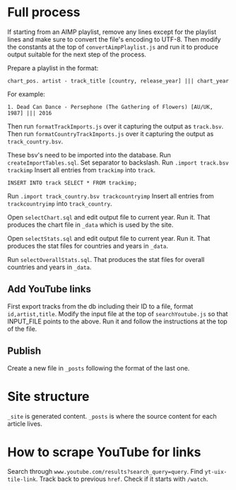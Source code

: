 # Full process

If starting from an AIMP playlist, remove any lines except for the playlist lines and make sure to convert the file's encoding to UTF-8. Then modify the constants at the top of `convertAimpPlaylist.js` and run it to produce output suitable for the next step of the process.

Prepare a playlist in the format:

`chart_pos. artist - track_title [country, release_year] ||| chart_year`

For example:

`1. Dead Can Dance - Persephone (The Gathering of Flowers) [AU/UK, 1987] ||| 2016`

Then run `formatTrackImports.js` over it capturing the output as `track.bsv`.
Then run `formatCountryTrackImports.js` over it capturing the output as `track_country.bsv`.

These bsv's need to be imported into the database.
Run `createImportTables.sql`.
Set separator to backslash.
Run `.import track.bsv trackimp`
Insert all entries from `trackimp` into `track`.

```
INSERT INTO track SELECT * FROM trackimp;
```

Run `.import track_country.bsv trackcountryimp`
Insert all entries from `trackcountryimp` into `track_country`.

Open `selectChart.sql` and edit output file to current year.
Run it.
That produces the chart file in `_data` which is used by the site.

Open `selectStats.sql` and edit output file to current year.
Run it.
That produces the stat files for countries and years in `_data`.

Run `selectOverallStats.sql`.
That produces the stat files for overall countries and years in `_data`.

## Add YouTube links

First export tracks from the db including their ID to a file, format `id,artist,title`.
Modify the input file at the top of `searchYoutube.js` so that INPUT_FILE points to the above.
Run it and follow the instructions at the top of the file.

## Publish

Create a new file in `_posts` following the format of the last one.

# Site structure

`_site` is generated content.
`_posts` is where the source content for each article lives.

# How to scrape YouTube for links

Search through `www.youtube.com/results?search_query=query`.
Find `yt-uix-tile-link`.
Track back to previous `href`.
Check if it starts with `/watch`.

